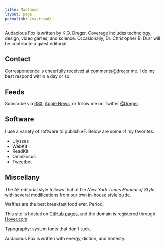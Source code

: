 ```yaml
---
title: Masthead
layout: page
permalink: /masthead/
---
```


Audacious Fox is written by K.Q. Dreger. Coverage includes technology, design, video games, and science. Occasionally, Dr. Christopher B. Durr will be contribute a guest editorial. 

## Contact

Correspondence is cheerfully received at <comments@dreger.me>. I do my best respond within a day or so.

## Feeds

Subscribe via [RSS](/feeds/main.xml), [Apple News](https://apple.news/T7mJio790S96lno9kfkfXPA), or follow me on Twitter [@Dreger](https://twitter.com/dreger).

## Software

I use a variety of software to publish AF. Below are some of my favorites:

- Ulysses
- WebKit
- ReadKit
- OmniFocus
- Tweetbot

## Miscellany  

The AF editorial style follows that of the _New York Times Manual of Style_, with several modifications from our own in-house style guide.

Waffles are the best breakfast food ever. Period.

This site is hosted on [GitHub pages](https://pages.github.com/), and the domain is registered through [Hover.com](http://hover.com).

Typography: system fonts that don't suck.

Audacious Fox is written with energy, diction, and honesty.
